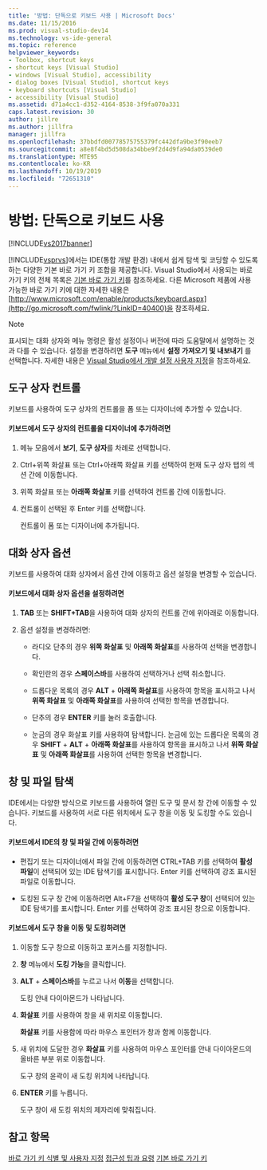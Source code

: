 ```yaml
---
title: '방법: 단독으로 키보드 사용 | Microsoft Docs'
ms.date: 11/15/2016
ms.prod: visual-studio-dev14
ms.technology: vs-ide-general
ms.topic: reference
helpviewer_keywords:
- Toolbox, shortcut keys
- shortcut keys [Visual Studio]
- windows [Visual Studio], accessibility
- dialog boxes [Visual Studio], shortcut keys
- keyboard shortcuts [Visual Studio]
- accessibility [Visual Studio]
ms.assetid: d71a4cc1-d352-4164-8538-3f9fa070a331
caps.latest.revision: 30
author: jillre
ms.author: jillfra
manager: jillfra
ms.openlocfilehash: 37bbdfd00778575755379fc442dfa9be3f90eeb7
ms.sourcegitcommit: a8e8f4bd5d508da34bbe9f2d4d9fa94da0539de0
ms.translationtype: MTE95
ms.contentlocale: ko-KR
ms.lasthandoff: 10/19/2019
ms.locfileid: "72651310"
---
```

# <a name="how-to-use-the-keyboard-exclusively"></a>방법: 단독으로 키보드 사용
[!INCLUDE[vs2017banner](../../includes/vs2017banner.md)]

[!INCLUDE[vsprvs](../../includes/vsprvs-md.md)]에서는 IDE(통합 개발 환경) 내에서 쉽게 탐색 및 코딩할 수 있도록 하는 다양한 기본 바로 가기 키 조합을 제공합니다. Visual Studio에서 사용되는 바로 가기 키의 전체 목록은 [기본 바로 가기 키](../../ide/default-keyboard-shortcuts-in-visual-studio.md)를 참조하세요. 다른 Microsoft 제품에 사용 가능한 바로 가기 키에 대한 자세한 내용은 [http://www.microsoft.com/enable/products/keyboard.aspx](http://go.microsoft.com/fwlink/?LinkID=40400)을 참조하세요.

> [!NOTE]
> 표시되는 대화 상자와 메뉴 명령은 활성 설정이나 버전에 따라 도움말에서 설명하는 것과 다를 수 있습니다. 설정을 변경하려면 **도구** 메뉴에서 **설정 가져오기 및 내보내기** 를 선택합니다. 자세한 내용은 [Visual Studio에서 개발 설정 사용자 지정](https://msdn.microsoft.com/22c4debb-4e31-47a8-8f19-16f328d7dcd3)을 참조하세요.

## <a name="toolbox-controls"></a>도구 상자 컨트롤
 키보드를 사용하여 도구 상자의 컨트롤을 폼 또는 디자이너에 추가할 수 있습니다.

#### <a name="to-add-controls-from-the-toolbox-to-a-designer-from-the-keyboard"></a>키보드에서 도구 상자의 컨트롤을 디자이너에 추가하려면

1. 메뉴 모음에서 **보기**, **도구 상자**를 차례로 선택합니다.

2. Ctrl+위쪽 화살표 또는 Ctrl+아래쪽 화살표 키를 선택하여 현재 도구 상자 탭의 섹션 간에 이동합니다.

3. 위쪽 화살표 또는 **아래쪽 화살표** 키를 선택하여 컨트롤 간에 이동합니다.

4. 컨트롤이 선택된 후 Enter 키를 선택합니다.

   컨트롤이 폼 또는 디자이너에 추가됩니다.

## <a name="dialog-box-options"></a>대화 상자 옵션
 키보드를 사용하여 대화 상자에서 옵션 간에 이동하고 옵션 설정을 변경할 수 있습니다.

#### <a name="to-set-dialog-box-options-from-the-keyboard"></a>키보드에서 대화 상자 옵션을 설정하려면

1. **TAB** 또는 **SHIFT+TAB**을 사용하여 대화 상자의 컨트롤 간에 위아래로 이동합니다.

2. 옵션 설정을 변경하려면:

    - 라디오 단추의 경우 **위쪽 화살표** 및 **아래쪽 화살표**를 사용하여 선택을 변경합니다.

    - 확인란의 경우 **스페이스바**를 사용하여 선택하거나 선택 취소합니다.

    - 드롭다운 목록의 경우 **ALT** + **아래쪽 화살표**를 사용하여 항목을 표시하고 나서 **위쪽 화살표** 및 **아래쪽 화살표**를 사용하여 선택한 항목을 변경합니다.

    - 단추의 경우 **ENTER** 키를 눌러 호출합니다.

    - 눈금의 경우 화살표 키를 사용하여 탐색합니다. 눈금에 있는 드롭다운 목록의 경우 **SHIFT** + **ALT** + **아래쪽 화살표**를 사용하여 항목을 표시하고 나서 **위쪽 화살표** 및 **아래쪽 화살표**를 사용하여 선택한 항목을 변경합니다.

## <a name="window-and-file-navigation"></a>창 및 파일 탐색
 IDE에서는 다양한 방식으로 키보드를 사용하여 열린 도구 및 문서 창 간에 이동할 수 있습니다. 키보드를 사용하여 서로 다른 위치에서 도구 창을 이동 및 도킹할 수도 있습니다.

#### <a name="to-navigate-among-windows-and-files-in-the-ide-from-the-keyboard"></a>키보드에서 IDE의 창 및 파일 간에 이동하려면

- 편집기 또는 디자이너에서 파일 간에 이동하려면 CTRL+TAB 키를 선택하여 **활성 파일**이 선택되어 있는 IDE 탐색기를 표시합니다. Enter 키를 선택하여 강조 표시된 파일로 이동합니다.

- 도킹된 도구 창 간에 이동하려면 Alt+F7을 선택하여 **활성 도구 창**이 선택되어 있는 IDE 탐색기를 표시합니다. Enter 키를 선택하여 강조 표시된 창으로 이동합니다.

#### <a name="to-move-and-dock-tool-windows-from-the-keyboard"></a>키보드에서 도구 창을 이동 및 도킹하려면

1. 이동할 도구 창으로 이동하고 포커스를 지정합니다.

2. **창** 메뉴에서 **도킹 가능**을 클릭합니다.

3. **ALT** + **스페이스바**를 누르고 나서 **이동**을 선택합니다.

     도킹 안내 다이아몬드가 나타납니다.

4. **화살표** 키를 사용하여 창을 새 위치로 이동합니다.

     **화살표** 키를 사용함에 따라 마우스 포인터가 창과 함께 이동합니다.

5. 새 위치에 도달한 경우 **화살표** 키를 사용하여 마우스 포인터를 안내 다이아몬드의 올바른 부분 위로 이동합니다.

     도구 창의 윤곽이 새 도킹 위치에 나타납니다.

6. **ENTER** 키를 누릅니다.

     도구 창이 새 도킹 위치의 제자리에 맞춰집니다.

## <a name="see-also"></a>참고 항목
 [바로 가기 키 식별 및 사용자 지정](../../ide/identifying-and-customizing-keyboard-shortcuts-in-visual-studio.md) [접근성 팁과 요령](../../ide/reference/accessibility-tips-and-tricks.md) [기본 바로 가기 키](../../ide/default-keyboard-shortcuts-in-visual-studio.md)
